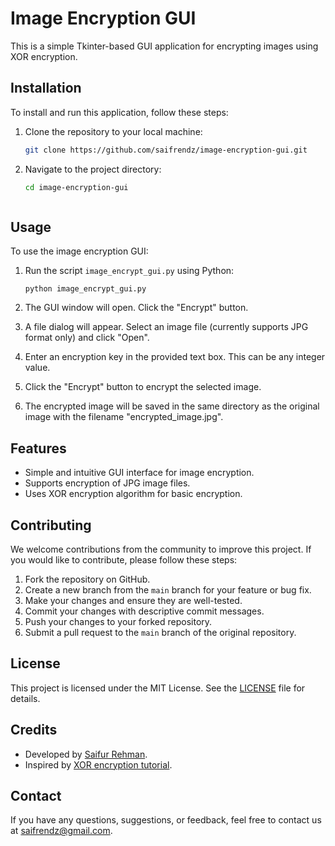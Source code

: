 # Image Encryption GUI

This is a simple Tkinter-based GUI application for encrypting images using XOR encryption.

## Installation

To install and run this application, follow these steps:

1. Clone the repository to your local machine:
    ```bash
   git clone https://github.com/saifrendz/image-encryption-gui.git
   
2. Navigate to the project directory:
    ```bash
   cd image-encryption-gui



## Usage

To use the image encryption GUI:

1. Run the script `image_encrypt_gui.py` using Python:

    ``` 
   python image_encrypt_gui.py

2.  The GUI window will open. Click the "Encrypt" button.


3. A file dialog will appear. Select an image file (currently supports JPG format only) and click "Open".


4. Enter an encryption key in the provided text box. This can be any integer value.


5. Click the "Encrypt" button to encrypt the selected image.


6. The encrypted image will be saved in the same directory as the original image with the filename "encrypted_image.jpg".


## Features

- Simple and intuitive GUI interface for image encryption.
- Supports encryption of JPG image files.
- Uses XOR encryption algorithm for basic encryption.


## Contributing

We welcome contributions from the community to improve this project. If you would like to contribute, please follow these steps:

1. Fork the repository on GitHub.
2. Create a new branch from the `main` branch for your feature or bug fix.
3. Make your changes and ensure they are well-tested.
4. Commit your changes with descriptive commit messages.
5. Push your changes to your forked repository.
6. Submit a pull request to the `main` branch of the original repository.

## License

This project is licensed under the MIT License. See the [LICENSE](LICENSE) file for details.

## Credits

- Developed by [Saifur Rehman](https://github.com/your-username).
- Inspired by [XOR encryption tutorial](https://www.youtube.com/watch?v=OGy7K9Zv-4o).


## Contact

If you have any questions, suggestions, or feedback, feel free to contact us at [saifrendz@gmail.com](mailto:saifrendz@gmail.com).
